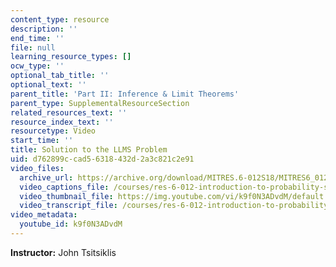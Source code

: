 ```yaml
---
content_type: resource
description: ''
end_time: ''
file: null
learning_resource_types: []
ocw_type: ''
optional_tab_title: ''
optional_text: ''
parent_title: 'Part II: Inference & Limit Theorems'
parent_type: SupplementalResourceSection
related_resources_text: ''
resource_index_text: ''
resourcetype: Video
start_time: ''
title: Solution to the LLMS Problem
uid: d762899c-cad5-6318-432d-2a3c821c2e91
video_files:
  archive_url: https://archive.org/download/MITRES.6-012S18/MITRES6_012S18_L17-03_300k.mp4
  video_captions_file: /courses/res-6-012-introduction-to-probability-spring-2018/b7650785e6f951df90e29ba110c3a61b_k9f0N3ADvdM.vtt
  video_thumbnail_file: https://img.youtube.com/vi/k9f0N3ADvdM/default.jpg
  video_transcript_file: /courses/res-6-012-introduction-to-probability-spring-2018/0aec2bbbaf1c0716b0ed2f720cb63be7_k9f0N3ADvdM.pdf
video_metadata:
  youtube_id: k9f0N3ADvdM
---
```


**Instructor:** John Tsitsiklis



